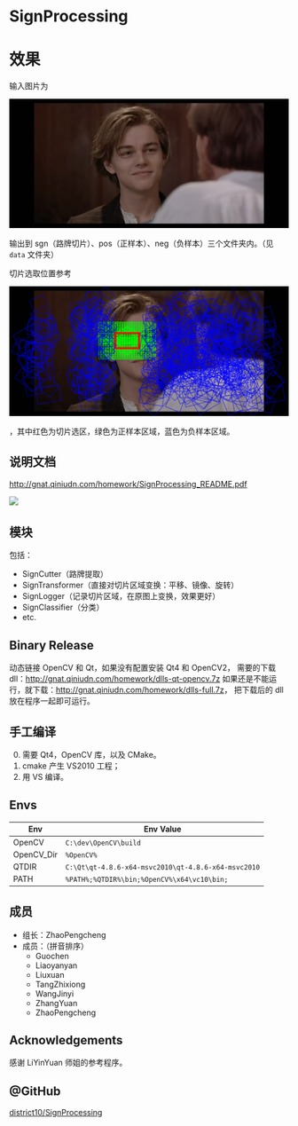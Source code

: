 # SignProcessing

# 效果

输入图片为

![](./data/in.jpg)

输出到 sgn（路牌切片）、pos（正样本）、neg（负样本）三个文件夹内。（见 `data` 文件夹）

切片选取位置参考

![](./data/out.bmp)

，其中红色为切片选区，绿色为正样本区域，蓝色为负样本区域。

## 说明文档

<http://gnat.qiniudn.com/homework/SignProcessing_README.pdf>

![](http://gnat.qiniudn.com/homework/SignProcessing_demo.png)

## 模块

包括：

* SignCutter（路牌提取）
* SignTransformer（直接对切片区域变换：平移、镜像、旋转）
* SignLogger（记录切片区域，在原图上变换，效果更好）
* SignClassifier（分类）
* etc.

## Binary Release

动态链接 OpenCV 和 Qt，如果没有配置安装 Qt4 和 OpenCV2，
需要的下载 dll：<http://gnat.qiniudn.com/homework/dlls-qt-opencv.7z>
如果还是不能运行，就下载：<http://gnat.qiniudn.com/homework/dlls-full.7z>，
把下载后的 dll 放在程序一起即可运行。

## 手工编译

0. 需要 Qt4，OpenCV 库，以及 CMake。
1. cmake 产生 VS2010 工程；
2. 用 VS 编译。

## Envs

Env | Env Value
--- | ---
OpenCV | `C:\dev\OpenCV\build`
OpenCV_Dir | `%OpenCV%`
QTDIR | `C:\Qt\qt-4.8.6-x64-msvc2010\qt-4.8.6-x64-msvc2010`
PATH | `%PATH%;%QTDIR%\bin;%OpenCV%\x64\vc10\bin;`

## 成员

* 组长：ZhaoPengcheng
* 成员：（拼音排序）
    + Guochen
    + Liaoyanyan
    + Liuxuan
    + TangZhixiong
    + WangJinyi
    + ZhangYuan
    + ZhaoPengcheng

## Acknowledgements

感谢 LiYinYuan 师姐的参考程序。

## @GitHub

[district10/SignProcessing](https://github.com/district10/SignProcessing)